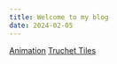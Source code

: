 ```yaml
---
title: Welcome to my blog
date: 2024-02-05
---
```

[Animation][1]
[Truchet Tiles][2]

[1]: <https://github.com/lolalolabob123/CreativeCodingWeb/blob/main/_posts/2024-05-29-title.md>
[2]: <[https://github.com/lolalolabob123/CreativeCodingWeb/blob/main/_posts/_05-31-2024-TruchetTiles.html](https://github.com/lolalolabob123/CreativeCodingWeb/blob/main/_posts/_05-31-2024-TruchetTiles.html)>
